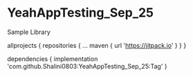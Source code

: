 # YeahAppTesting_Sep_25
Sample Library

allprojects {
		repositories {
			...
			maven { url 'https://jitpack.io' }
		}
	}

 dependencies {
	        implementation 'com.github.Shalini0803:YeahAppTesting_Sep_25:Tag'
	}

